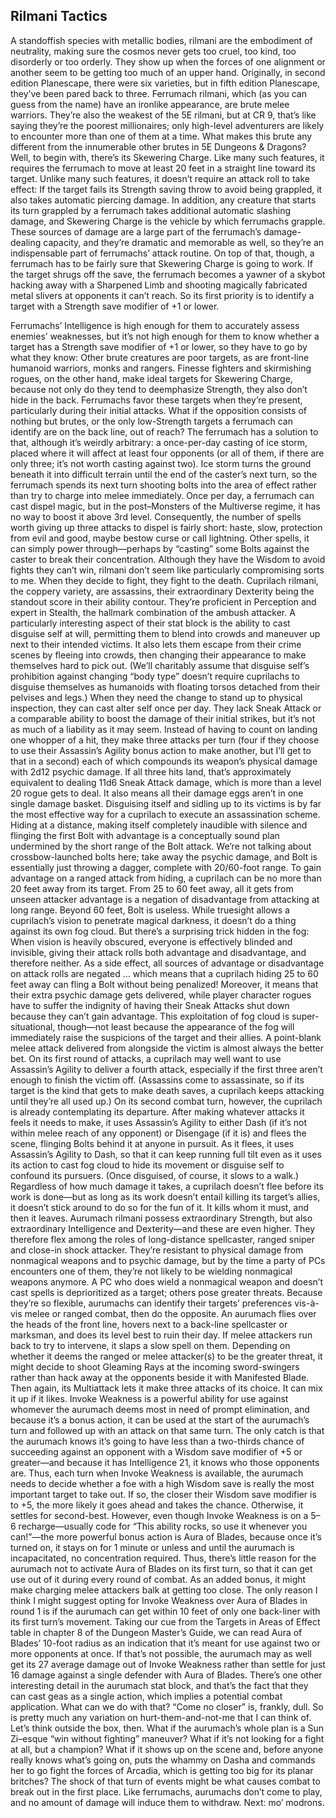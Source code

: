 ## Rilmani Tactics


A standoffish species with metallic bodies, rilmani are the embodiment of neutrality, making sure the cosmos never gets too cruel, too kind, too disorderly or too orderly. They show up when the forces of one alignment or another seem to be getting too much of an upper hand. Originally, in second edition Planescape, there were six varieties, but in fifth edition Planescape, they’ve been pared back to three.
Ferrumach rilmani, which (as you can guess from the name) have an ironlike appearance, are brute melee warriors. They’re also the weakest of the 5E rilmani, but at CR 9, that’s like saying they’re the poorest millionaires; only high-level adventurers are likely to encounter more than one of them at a time.
What makes this brute any different from the innumerable other brutes in 5E Dungeons & Dragons? Well, to begin with, there’s its Skewering Charge. Like many such features, it requires the ferrumach to move at least 20 feet in a straight line toward its target. Unlike many such features, it doesn’t require an attack roll to take effect: If the target fails its Strength saving throw to avoid being grappled, it also takes automatic piercing damage. In addition, any creature that starts its turn grappled by a ferrumach takes additional automatic slashing damage, and Skewering Charge is the vehicle by which ferrumachs grapple.
These sources of damage are a large part of the ferrumach’s damage-dealing capacity, and they’re dramatic and memorable as well, so they’re an indispensable part of ferrumachs’ attack routine. On top of that, though, a ferrumach has to be fairly sure that Skewering Charge is going to work. If the target shrugs off the save, the ferrumach becomes a yawner of a skybot hacking away with a Sharpened Limb and shooting magically fabricated metal slivers at opponents it can’t reach. So its first priority is to identify a target with a Strength save modifier of +1 or lower.

Ferrumachs’ Intelligence is high enough for them to accurately assess enemies’ weaknesses, but it’s not high enough for them to know whether a target has a Strength save modifier of +1 or lower, so they have to go by what they know: Other brute creatures are poor targets, as are front-line humanoid warriors, monks and rangers. Finesse fighters and skirmishing rogues, on the other hand, make ideal targets for Skewering Charge, because not only do they tend to deemphasize Strength, they also don’t hide in the back. Ferrumachs favor these targets when they’re present, particularly during their initial attacks.
What if the opposition consists of nothing but brutes, or the only low-Strength targets a ferrumach can identify are on the back line, out of reach? The ferrumach has a solution to that, although it’s weirdly arbitrary: a once-per-day casting of ice storm, placed where it will affect at least four opponents (or all of them, if there are only three; it’s not worth casting against two). Ice storm turns the ground beneath it into difficult terrain until the end of the caster’s next turn, so the ferrumach spends its next turn shooting bolts into the area of effect rather than try to charge into melee immediately.
Once per day, a ferrumach can cast dispel magic, but in the post–Monsters of the Multiverse regime, it has no way to boost it above 3rd level. Consequently, the number of spells worth giving up three attacks to dispel is fairly short: haste, slow, protection from evil and good, maybe bestow curse or call lightning. Other spells, it can simply power through—perhaps by “casting” some Bolts against the caster to break their concentration.
Although they have the Wisdom to avoid fights they can’t win, rilmani don’t seem like particularly compromising sorts to me. When they decide to fight, they fight to the death.
Cuprilach rilmani, the coppery variety, are assassins, their extraordinary Dexterity being the standout score in their ability contour. They’re proficient in Perception and expert in Stealth, the hallmark combination of the ambush attacker. A particularly interesting aspect of their stat block is the ability to cast disguise self at will, permitting them to blend into crowds and maneuver up next to their intended victims. It also lets them escape from their crime scenes by fleeing into crowds, then changing their appearance to make themselves hard to pick out. (We’ll charitably assume that disguise self’s prohibition against changing “body type” doesn’t require cuprilachs to disguise themselves as humanoids with floating torsos detached from their pelvises and legs.) When they need the change to stand up to physical inspection, they can cast alter self once per day.
They lack Sneak Attack or a comparable ability to boost the damage of their initial strikes, but it’s not as much of a liability as it may seem. Instead of having to count on landing one whopper of a hit, they make three attacks per turn (four if they choose to use their Assassin’s Agility bonus action to make another, but I’ll get to that in a second) each of which compounds its weapon’s physical damage with 2d12 psychic damage. If all three hits land, that’s approximately equivalent to dealing 11d6 Sneak Attack damage, which is more than a level 20 rogue gets to deal. It also means all their damage eggs aren’t in one single damage basket.
Disguising itself and sidling up to its victims is by far the most effective way for a cuprilach to execute an assassination scheme. Hiding at a distance, making itself completely inaudible with silence and flinging the first Bolt with advantage is a conceptually sound plan undermined by the short range of the Bolt attack. We’re not talking about crossbow-launched bolts here; take away the psychic damage, and Bolt is essentially just throwing a dagger, complete with 20/60-foot range. To gain advantage on a ranged attack from hiding, a cuprilach can be no more than 20 feet away from its target. From 25 to 60 feet away, all it gets from unseen attacker advantage is a negation of disadvantage from attacking at long range. Beyond 60 feet, Bolt is useless.
While truesight allows a cuprilach’s vision to penetrate magical darkness, it doesn’t do a thing against its own fog cloud. But there’s a surprising trick hidden in the fog: When vision is heavily obscured, everyone is effectively blinded and invisible, giving their attack rolls both advantage and disadvantage, and therefore neither. As a side effect, all sources of advantage or disadvantage on attack rolls are negated … which means that a cuprilach hiding 25 to 60 feet away can fling a Bolt without being penalized! Moreover, it means that their extra psychic damage gets delivered, while player character rogues have to suffer the indignity of having their Sneak Attacks shut down because they can’t gain advantage. This exploitation of fog cloud is super-situational, though—not least because the appearance of the fog will immediately raise the suspicions of the target and their allies. A point-blank melee attack delivered from alongside the victim is almost always the better bet.
On its first round of attacks, a cuprilach may well want to use Assassin’s Agility to deliver a fourth attack, especially if the first three aren’t enough to finish the victim off. (Assassins come to assassinate, so if its target is the kind that gets to make death saves, a cuprilach keeps attacking until they’re all used up.) On its second combat turn, however, the cuprilach is already contemplating its departure. After making whatever attacks it feels it needs to make, it uses Assassin’s Agility to either Dash (if it’s not within melee reach of any opponent) or Disengage (if it is) and flees the scene, flinging Bolts behind it at anyone in pursuit. As it flees, it uses Assassin’s Agility to Dash, so that it can keep running full tilt even as it uses its action to cast fog cloud to hide its movement or disguise self to confound its pursuers. (Once disguised, of course, it slows to a walk.)
Regardless of how much damage it takes, a cuprilach doesn’t flee before its work is done—but as long as its work doesn’t entail killing its target’s allies, it doesn’t stick around to do so for the fun of it. It kills whom it must, and then it leaves.
Aurumach rilmani possess extraordinary Strength, but also extraordinary Intelligence and Dexterity—and these are even higher. They therefore flex among the roles of long-distance spellcaster, ranged sniper and close-in shock attacker. They’re resistant to physical damage from nonmagical weapons and to psychic damage, but by the time a party of PCs encounters one of them, they’re not likely to be wielding nonmagical weapons anymore. A PC who does wield a nonmagical weapon and doesn’t cast spells is deprioritized as a target; others pose greater threats.
Because they’re so flexible, aurumachs can identify their targets’ preferences vis-à-vis melee or ranged combat, then do the opposite. An aurumach flies over the heads of the front line, hovers next to a back-line spellcaster or marksman, and does its level best to ruin their day. If melee attackers run back to try to intervene, it slaps a slow spell on them. Depending on whether it deems the ranged or melee attacker(s) to be the greater threat, it might decide to shoot Gleaming Rays at the incoming sword-swingers rather than hack away at the opponents beside it with Manifested Blade. Then again, its Multiattack lets it make three attacks of its choice. It can mix it up if it likes.
Invoke Weakness is a powerful ability for use against whomever the aurumach deems most in need of prompt elimination, and because it’s a bonus action, it can be used at the start of the aurumach’s turn and followed up with an attack on that same turn. The only catch is that the aurumach knows it’s going to have less than a two-thirds chance of succeeding against an opponent with a Wisdom save modifier of +5 or greater—and because it has Intelligence 21, it knows who those opponents are. Thus, each turn when Invoke Weakness is available, the aurumach needs to decide whether a foe with a high Wisdom save is really the most important target to take out. If so, the closer their Wisdom save modifier is to +5, the more likely it goes ahead and takes the chance. Otherwise, it settles for second-best.
However, even though Invoke Weakness is on a 5–6 recharge—usually code for “This ability rocks, so use it whenever you can!”—the more powerful bonus action is Aura of Blades, because once it’s turned on, it stays on for 1 minute or unless and until the aurumach is incapacitated, no concentration required. Thus, there’s little reason for the aurumach not to activate Aura of Blades on its first turn, so that it can get use out of it during every round of combat. As an added bonus, it might make charging melee attackers balk at getting too close.
The only reason I think I might suggest opting for Invoke Weakness over Aura of Blades in round 1 is if the aurumach can get within 10 feet of only one back-liner with its first turn’s movement. Taking our cue from the Targets in Areas of Effect table in chapter 8 of the Dungeon Master’s Guide, we can read Aura of Blades’ 10-foot radius as an indication that it’s meant for use against two or more opponents at once. If that’s not possible, the aurumach may as well get its 27 average damage out of Invoke Weakness rather than settle for just 16 damage against a single defender with Aura of Blades.
There’s one other interesting detail in the aurumach stat block, and that’s the fact that they can cast geas as a single action, which implies a potential combat application. What can we do with that? “Come no closer” is, frankly, dull. So is pretty much any variation on hurt-them-and-not-me that I can think of. Let’s think outside the box, then. What if the aurumach’s whole plan is a Sun Zi–esque “win without fighting” maneuver? What if it’s not looking for a fight at all, but a champion? What if it shows up on the scene and, before anyone really knows what’s going on, puts the whammy on Dasha and commands her to go fight the forces of Arcadia, which is getting too big for its planar britches? The shock of that turn of events might be what causes combat to break out in the first place.
Like ferrumachs, aurumachs don’t come to play, and no amount of damage will induce them to withdraw.
Next: mo’ modrons.
